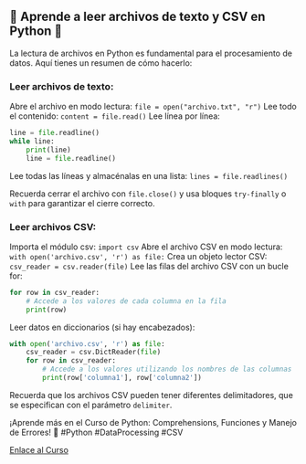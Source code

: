 ## 🐍 Aprende a leer archivos de texto y CSV en Python 📂

La lectura de archivos en Python es fundamental para el procesamiento de datos. Aquí tienes un resumen de cómo hacerlo:

### Leer archivos de texto:

Abre el archivo en modo lectura: ``file = open("archivo.txt", "r")``
Lee todo el contenido: ``content = file.read()``
Lee línea por línea:

```python
line = file.readline()
while line:
    print(line)
    line = file.readline()
```

Lee todas las líneas y almacénalas en una lista: ``lines = file.readlines()``

Recuerda cerrar el archivo con ``file.close()`` y usa bloques ``try-finally`` o ``with`` para garantizar el cierre correcto.

### Leer archivos CSV:

Importa el módulo csv: ``import csv``
Abre el archivo CSV en modo lectura: ``with open('archivo.csv', 'r') as file:``
Crea un objeto lector CSV: ``csv_reader = csv.reader(file)``
Lee las filas del archivo CSV con un bucle for:

```python
for row in csv_reader:
    # Accede a los valores de cada columna en la fila
    print(row)
```

Leer datos en diccionarios (si hay encabezados):

```python
with open('archivo.csv', 'r') as file:
    csv_reader = csv.DictReader(file)
    for row in csv_reader:
        # Accede a los valores utilizando los nombres de las columnas
        print(row['columna1'], row['columna2'])
```

Recuerda que los archivos CSV pueden tener diferentes delimitadores, que se especifican con el parámetro ``delimiter``.

¡Aprende más en el Curso de Python: Comprehensions, Funciones y Manejo de Errores! 🚀 #Python #DataProcessing #CSV

[Enlace al Curso](https://platzi.com/cursos/python-funciones/)